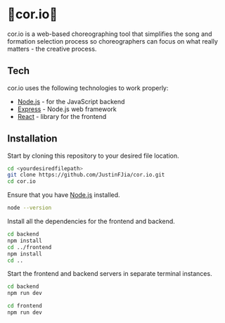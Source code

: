 # 💃cor&#46;io💃

cor&#46;io is a web-based choreographing tool that simplifies the song and formation selection process so choreographers can focus on what really matters - the creative process.

## Tech

cor&#46;io uses the following technologies to work properly:

- [Node.js](https://nodejs.org/) - for the JavaScript backend
- [Express](https://expressjs.com/) - Node.js web framework
- [React](https://react.dev/) - library for the frontend

## Installation

Start by cloning this repository to your desired file location.

```sh
cd <yourdesiredfilepath>
git clone https://github.com/JustinFJia/cor.io.git
cd cor.io
```

Ensure that you have [Node.js](https://nodejs.org/en) installed.

```sh
node --version
```

Install all the dependencies for the frontend and backend.

```sh
cd backend
npm install
cd ../frontend
npm install
cd ..
```

Start the frontend and backend servers in separate terminal instances.

```sh
cd backend
npm run dev
```
```sh
cd frontend
npm run dev
```
